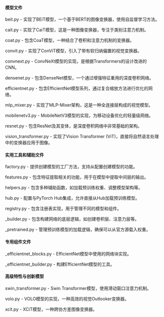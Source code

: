 #### 模型文件
beit.py - 实现了BEiT模型，一个基于BERT的图像变换器，使用自监督学习方法。

cait.py - 实现了CaiT模型，这是一种图像变换器，专注于类别注意力机制。

coat.py - 包含CoaT模型，一种结合了卷积和注意力机制的变换器。

convit.py - 实现了ConViT模型，引入了带有软归纳偏置的视觉变换器。

convnext.py - ConvNeXt模型的实现，是根据Transformers的设计改进的CNN。

densenet.py - 包含DenseNet模型，一个通过增强特征重用的深度卷积网络。

efficientnet.py - 包含EfficientNet模型系列，通过复合缩放方法进行优化的网络。

mlp_mixer.py - 实现了MLP-Mixer架构，这是一种全连接层构成的视觉模型。

mobilenetv3.py - MobileNetV3模型的实现，为移动设备优化的轻量级网络。

resnet.py - 包含ResNet及其变体，是深度卷积网络中非常基础的架构。

vision_transformer.py - 实现了Vision Transformer (ViT)，直接将自然语言处理中的变换器应用于图像。

#### 实用工具和辅助文件
factory.py - 提供创建模型的工厂方法，支持从配置创建模型的功能。

features.py - 包含特征提取相关的功能，用于在模型中提取中间层的输出。

helpers.py - 包含多种辅助函数，如加载预训练权重、调整模型架构等。

hub.py - 配置与PyTorch Hub集成，允许直接从Hub加载预训练模型。

registry.py - 包含注册表实现，用于管理不同的模型和组件。

_builder.py - 包含构建网络的底层逻辑，如创建卷积层、注意力层等。

_pretrained.py - 管理预训练模型的加载逻辑，确保可以从官方源载入权重。

#### 专用组件文件
_efficientnet_blocks.py - EfficientNet模型中使用的网络块实现。

_efficientnet_builder.py - 构建EfficientNet模型的工具。

#### 高级特性与创新模型
swin_transformer.py - Swin Transformer模型，使用滑动窗口注意力机制。

volo.py - VOLO模型的实现，一种高效的视觉Outlooker变换器。

xcit.py - XCiT模型，一种跨协方差图像变换器。